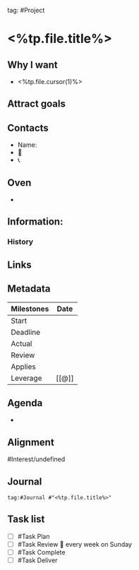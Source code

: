 tag: #Project
# <%tp.file.title%>
## Why I want
- <%tp.file.cursor(1)%>
## Attract goals

## Contacts
- Name: 
- 📧
- 📞

## Oven
- 
## Information:
### History

## Links

## Metadata
Milestones | Date
--|--
Start	|
Deadline |
Actual |
Review |
Applies | 
Leverage | [[@]]

## Agenda
- 
## Alignment
#Interest/undefined 

## Journal
```query
tag:#Journal #"<%tp.file.title%>"
```

## Task list
- [ ] #Task Plan 
- [ ] #Task Review 🔁 every week on Sunday
- [ ] #Task Complete
- [ ] #Task Deliver
